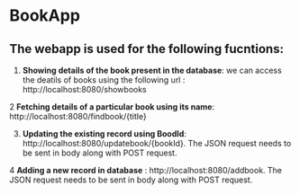 # BookApp

 ## The webapp is used for the following fucntions:
 1. **Showing details of the book present in the database**: we can access the deatils of books using the following url : http://localhost:8080/showbooks

 2 **Fetching details of a particular book using its name**: http://localhost:8080/findbook/{title}

 3. **Updating the existing record using BoodId**: http://localhost:8080/updatebook/{bookId}. The JSON request needs to be sent in body along with POST request.

 4 **Adding a  new record in database** : http://localhost:8080/addbook.  The JSON request needs to be sent in body along with POST request.
